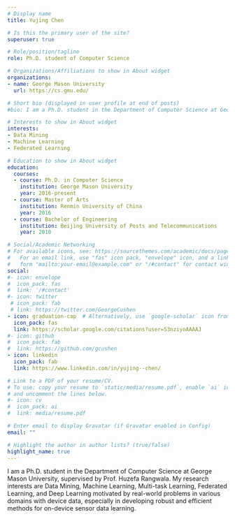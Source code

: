 ```yaml
---
# Display name
title: Yujing Chen

# Is this the primary user of the site?
superuser: true

# Role/position/tagline
role: Ph.D. student of Computer Science

# Organizations/Affiliations to show in About widget
organizations:
- name: George Mason University
  url: https://cs.gmu.edu/

# Short bio (displayed in user profile at end of posts)
#bio: I am a Ph.D. student in the Department of Computer Science at George Mason University, supervised by Prof. Huzefa Rangwala. My research interests are Data Mining, Machine Learning, Multi-task Learning, Federated Learning, and Deep Learning motivated by real-world problems in various domains with device data, especially in developing robust and efficient methods for on-device sensor data learning. 

# Interests to show in About widget
interests:
- Data Mining
- Machine Learning
- Federated Learning

# Education to show in About widget
education:
  courses:
  - course: Ph.D. in Computer Science
    institution: George Mason University
    year: 2016-present
  - course: Master of Arts
    institution: Renmin University of China
    year: 2016
  - course: Bachelor of Engineering
    institution: Beijing University of Posts and Telecommunications
    year: 2010

# Social/Academic Networking
# For available icons, see: https://sourcethemes.com/academic/docs/page-builder/#icons
#   For an email link, use "fas" icon pack, "envelope" icon, and a link in the
#   form "mailto:your-email@example.com" or "/#contact" for contact widget.
social:
#- icon: envelope
#  icon_pack: fas
#  link: '/#contact'
#- icon: twitter
 # icon_pack: fab
 # link: https://twitter.com/GeorgeCushen
- icon: graduation-cap  # Alternatively, use `google-scholar` icon from `ai` icon pack
  icon_pack: fas
  link: https://scholar.google.com/citations?user=53nziyoAAAAJ
#- icon: github
#  icon_pack: fab
#  link: https://github.com/gcushen
- icon: linkedin
  icon_pack: fab
  link: https://www.linkedin.com/in/yujing--chen/

# Link to a PDF of your resume/CV.
# To use: copy your resume to `static/media/resume.pdf`, enable `ai` icons in `params.toml`, 
# and uncomment the lines below.
#- icon: cv
#  icon_pack: ai
#  link: media/resume.pdf

# Enter email to display Gravatar (if Gravatar enabled in Config)
email: ""

# Highlight the author in author lists? (true/false)
highlight_name: true
---
```

I am a Ph.D. student in the Department of Computer Science at George Mason University, supervised by Prof. Huzefa Rangwala. My research interests are Data Mining, Machine Learning, Multi-task Learning, Federated Learning, and Deep Learning motivated by real-world problems in various domains with device data, especially in developing robust and efficient methods for on-device sensor data learning. 



